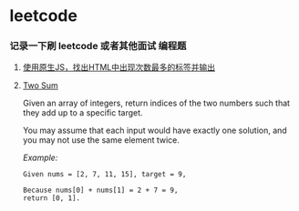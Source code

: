 # leetcode

### 记录一下刷 leetcode 或者其他面试 编程题


1. [使用原生JS，找出HTML中出现次数最多的标签并输出](https://github.com/myvipbackup2/leetcode/blob/master/findTheMost.html)

2. [Two Sum](https://github.com/myvipbackup2/leetcode/blob/master/TwoSum.html)

    Given an array of integers, return indices of the two numbers such that they add up to a specific target.
    
    You may assume that each input would have exactly one solution, and you may not use the same element twice.

    _Example:_

    ```
    Given nums = [2, 7, 11, 15], target = 9,
    
    Because nums[0] + nums[1] = 2 + 7 = 9,
    return [0, 1].
    ```